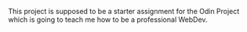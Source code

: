 This project is supposed to be a starter assignment for the Odin Project which is going to teach me how to be a professional WebDev.
